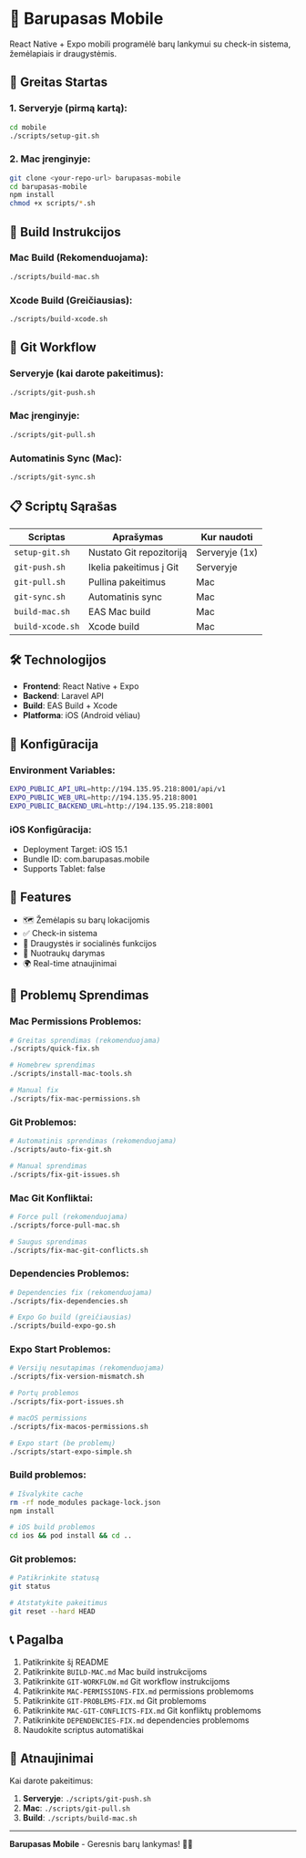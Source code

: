 # 🍺 Barupasas Mobile

React Native + Expo mobili programėlė barų lankymui su check-in sistema, žemėlapiais ir draugystėmis.

## 🚀 Greitas Startas

### 1. Serveryje (pirmą kartą):
```bash
cd mobile
./scripts/setup-git.sh
```

### 2. Mac įrenginyje:
```bash
git clone <your-repo-url> barupasas-mobile
cd barupasas-mobile
npm install
chmod +x scripts/*.sh
```

## 📱 Build Instrukcijos

### Mac Build (Rekomenduojama):
```bash
./scripts/build-mac.sh
```

### Xcode Build (Greičiausias):
```bash
./scripts/build-xcode.sh
```

## 🔄 Git Workflow

### Serveryje (kai darote pakeitimus):
```bash
./scripts/git-push.sh
```

### Mac įrenginyje:
```bash
./scripts/git-pull.sh
```

### Automatinis Sync (Mac):
```bash
./scripts/git-sync.sh
```

## 📋 Scriptų Sąrašas

| Scriptas | Aprašymas | Kur naudoti |
|----------|-----------|-------------|
| `setup-git.sh` | Nustato Git repozitoriją | Serveryje (1x) |
| `git-push.sh` | Ikelia pakeitimus į Git | Serveryje |
| `git-pull.sh` | Pullina pakeitimus | Mac |
| `git-sync.sh` | Automatinis sync | Mac |
| `build-mac.sh` | EAS Mac build | Mac |
| `build-xcode.sh` | Xcode build | Mac |

## 🛠️ Technologijos

- **Frontend**: React Native + Expo
- **Backend**: Laravel API
- **Build**: EAS Build + Xcode
- **Platforma**: iOS (Android vėliau)

## 🔧 Konfigūracija

### Environment Variables:
```bash
EXPO_PUBLIC_API_URL=http://194.135.95.218:8001/api/v1
EXPO_PUBLIC_WEB_URL=http://194.135.95.218:8001
EXPO_PUBLIC_BACKEND_URL=http://194.135.95.218:8001
```

### iOS Konfigūracija:
- Deployment Target: iOS 15.1
- Bundle ID: com.barupasas.mobile
- Supports Tablet: false

## 📱 Features

- 🗺️ Žemėlapis su barų lokacijomis
- ✅ Check-in sistema
- 👥 Draugystės ir socialinės funkcijos
- 📸 Nuotraukų darymas
- 🌍 Real-time atnaujinimai

## 🚨 Problemų Sprendimas

### Mac Permissions Problemos:
```bash
# Greitas sprendimas (rekomenduojama)
./scripts/quick-fix.sh

# Homebrew sprendimas
./scripts/install-mac-tools.sh

# Manual fix
./scripts/fix-mac-permissions.sh
```

### Git Problemos:
```bash
# Automatinis sprendimas (rekomenduojama)
./scripts/auto-fix-git.sh

# Manual sprendimas
./scripts/fix-git-issues.sh
```

### Mac Git Konfliktai:
```bash
# Force pull (rekomenduojama)
./scripts/force-pull-mac.sh

# Saugus sprendimas
./scripts/fix-mac-git-conflicts.sh
```

### Dependencies Problemos:
```bash
# Dependencies fix (rekomenduojama)
./scripts/fix-dependencies.sh

# Expo Go build (greičiausias)
./scripts/build-expo-go.sh
```

### Expo Start Problemos:
```bash
# Versijų nesutapimas (rekomenduojama)
./scripts/fix-version-mismatch.sh

# Portų problemos
./scripts/fix-port-issues.sh

# macOS permissions
./scripts/fix-macos-permissions.sh

# Expo start (be problemų)
./scripts/start-expo-simple.sh
```

### Build problemos:
```bash
# Išvalykite cache
rm -rf node_modules package-lock.json
npm install

# iOS build problemos
cd ios && pod install && cd ..
```

### Git problemos:
```bash
# Patikrinkite statusą
git status

# Atstatykite pakeitimus
git reset --hard HEAD
```

## 📞 Pagalba

1. Patikrinkite šį README
2. Patikrinkite `BUILD-MAC.md` Mac build instrukcijoms
3. Patikrinkite `GIT-WORKFLOW.md` Git workflow instrukcijoms
4. Patikrinkite `MAC-PERMISSIONS-FIX.md` permissions problemoms
5. Patikrinkite `GIT-PROBLEMS-FIX.md` Git problemoms
6. Patikrinkite `MAC-GIT-CONFLICTS-FIX.md` Git konfliktų problemoms
7. Patikrinkite `DEPENDENCIES-FIX.md` dependencies problemoms
8. Naudokite scriptus automatiškai

## 🔄 Atnaujinimai

Kai darote pakeitimus:
1. **Serveryje**: `./scripts/git-push.sh`
2. **Mac**: `./scripts/git-pull.sh`
3. **Build**: `./scripts/build-mac.sh`

---

**Barupasas Mobile** - Geresnis barų lankymas! 🍺✨

